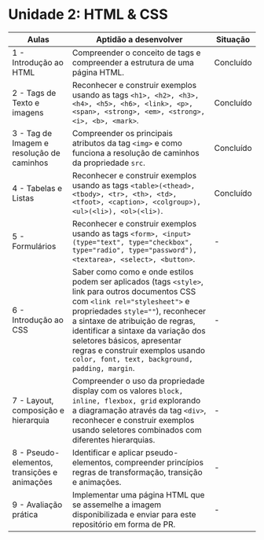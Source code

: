 # Unidade 2: HTML & CSS

| Aulas                                        | Aptidão a desenvolver                                                                                                                                                                                                                                                                                                                                                    | Situação  |
|----------------------------------------------|--------------------------------------------------------------------------------------------------------------------------------------------------------------------------------------------------------------------------------------------------------------------------------------------------------------------------------------------------------------------------|-----------|
| 1 - Introdução ao HTML                       | Compreender o conceito de tags e compreender a estrutura de uma página HTML.                                                                                                                                                                                                                                                                                             | Concluído |
| 2 - Tags de Texto e imagens                  | Reconhecer e construir exemplos usando as tags ```<h1>, <h2>, <h3>, <h4>, <h5>, <h6>, <link>, <p>, <span>, <strong>, <em>, <strong>, <i>, <b>, <mark>```.                                                                                                                                                                                                                | Concluído |
| 3 - Tag de Imagem e resolução de caminhos    | Compreender os principais atributos da tag `<img>` e como funciona a resolução de caminhos da propriedade `src`.                                                                                                                                                                                                                                                         | Concluído |
| 4 - Tabelas e Listas                         | Reconhecer e construir exemplos usando as tags ```<table>(<thead>, <tbody>, <tr>, <th>, <td>, <tfoot>, <caption>, <colgroup>), <ul>(<li>), <ol>(<li>)```.                                                                                                                                                                                                                | Concluído |
| 5 - Formulários                              | Reconhecer e construir exemplos usando as tags ```<form>, <input>(type="text", type="checkbox", type="radio", type="password"), <textarea>, <select>, <button>```.                                                                                                                                                                                                       | -         |
| 6 - Introdução ao CSS                        | Saber como como e onde estilos podem ser aplicados (tags `<style>`, link para outros documentos CSS com `<link rel="stylesheet">` e propriedades `style=""`), reconhecer a sintaxe de atribuição de regras, identificar a sintaxe da variação dos seletores básicos, apresentar regras e construir exemplos usando ```color, font, text, background, padding, margin```. | -         |
| 7 - Layout, composição e hierarquia          | Compreender o uso da propriedade display com os valores ```block, inline, flexbox, grid``` explorando a diagramação através da tag `<div>`, reconhecer e construir exemplos usando seletores combinados com diferentes hierarquias.                                                                                                                                      | -         |
| 8 - Pseudo-elementos, transições e animações | Identificar e aplicar pseudo-elementos, compreender princípios regras de transformação, transição e animações.                                                                                                                                                                                                                                                           | -         |
| 9 - Avaliação prática                        | Implementar uma página HTML que se assemelhe a imagem disponibilizada e enviar para este repositório em forma de PR.                                                                                                                                                                                                                                                     | -         |
